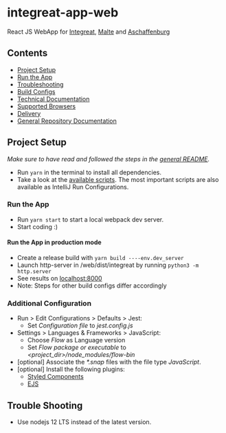 # integreat-app-web

React JS WebApp for [Integreat](https://integreat-app.de), [Malte](https://www.malteser-werke.de/malte-app.html) and [Aschaffenburg](https://aschaffenburg.app)

## Contents

- [Project Setup](#project-setup)
- [Run the App](#run-the-app)
- [Troubleshooting](#trouble-shooting)
- [Build Configs](docs/build-configs.md)
- [Technical Documentation](docs/technical-documentation.md)
- [Supported Browsers](docs/supported-browsers.md)
- [Delivery](docs/delivery.md)
- [General Repository Documentation](../README.md)

## Project Setup

_Make sure to have read and followed the steps in the [general README](../README.md#project-setup)._

- Run `yarn` in the terminal to install all dependencies.
- Take a look at the [available scripts](package.json). The most important scripts are also available as IntelliJ Run Configurations.

### Run the App

- Run `yarn start` to start a local webpack dev server.
- Start coding :)

#### Run the App in production mode

- Create a release build with `yarn build ----env.dev_server`
- Launch http-server in /web/dist/integreat by running `python3 -m http.server`
- See results on [localhost:8000](http://localhost:8000)
- Note: Steps for other build configs differ accordingly

### Additional Configuration

- Run > Edit Configurations > Defaults > Jest:
  - Set _Configuration file_ to _jest.config.js_
- Settings > Languages & Frameworks > JavaScript:
  - Choose _Flow_ as Language version
  - Set _Flow package or executable_ to _<project_dir>/node_modules/flow-bin_
- [optional] Associate the _\*.snap_ files with the file type _JavaScript_.
- [optional] Install the following plugins:
  - [Styled Components](https://plugins.jetbrains.com/plugin/9997-styled-components--styled-jsx/)
  - [EJS](https://plugins.jetbrains.com/plugin/index?xmlId=com.jetbrains.lang.ejs)

## Trouble Shooting

- Use nodejs 12 LTS instead of the latest version.
